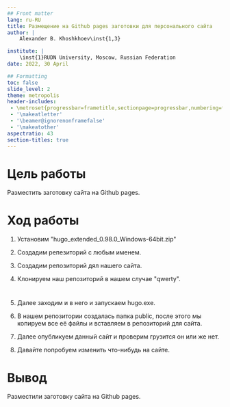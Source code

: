 ```yaml
---
## Front matter
lang: ru-RU
title: Размещение на Github pages заготовки для персонального сайта
author: |
	Alexander B. Khoshkhoev\inst{1,3}

institute: |
	\inst{1}RUDN University, Moscow, Russian Federation
date: 2022, 30 April

## Formatting
toc: false
slide_level: 2
theme: metropolis
header-includes: 
 - \metroset{progressbar=frametitle,sectionpage=progressbar,numbering=fraction}
 - '\makeatletter'
 - '\beamer@ignorenonframefalse'
 - '\makeatother'
aspectratio: 43
section-titles: true
---
```


# Цель работы 
 Разместить заготовку сайта на Github pages.

# Ход работы 


1. Установим "hugo_extended_0.98.0_Windows-64bit.zip"

2. Создадим репезиторий с любым именем. 

3. Создадим репозиторий дял нашего сайта. 

4. Клонируем наш репозиторий в нашем случае "qwerty".

#

5. Далее заходим и в него и запускаем hugo.exe. 

6. В нашем репозитории создалась папка public, после этого мы копируем все её файлы и вставляем в репозиторий для сайта. 

7. Далее опубликуем данный сайт и проверим грузится он или же нет.

8. Давайте попробуем изменить что-нибудь на сайте.


# Вывод

 Разместили заготовку сайта на Github pages.